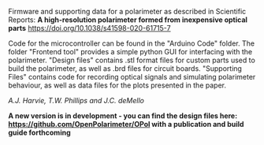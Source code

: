 Firmware and supporting data for a polarimeter as described in Scientific Reports: **A high-resolution polarimeter formed from inexpensive optical parts** https://doi.org/10.1038/s41598-020-61715-7

Code for the microcontroller can be found in the "Arduino Code" folder. The folder "Frontend tool" provides a simple python GUI for interfacing with the polarimeter. 
"Design files" contains .stl format files for custom parts used to build the polarimeter, as well as .brd files for circuit boards.
"Supporting Files" contains code for recording optical signals and simulating polarimeter behaviour, as well as data files for the plots presented in the paper.

*A.J. Harvie, T.W. Phillips and J.C. deMello*

**A new version is in development - you can find the design files here: https://github.com/OpenPolarimeter/OPol with a publication and build guide forthcoming**
